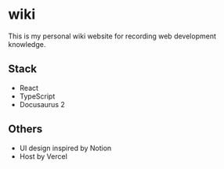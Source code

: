 # wiki

This is my personal wiki website for recording web development knowledge.

## Stack

- React
- TypeScript
- Docusaurus 2

## Others

- UI design inspired by Notion
- Host by Vercel
